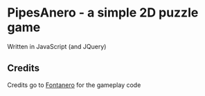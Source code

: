 # PipesAnero - a simple 2D puzzle game

Written in JavaScript (and JQuery)

## Credits

Credits go to [Fontanero](https://github.com/whoozle/fontanero) for the
gameplay code
